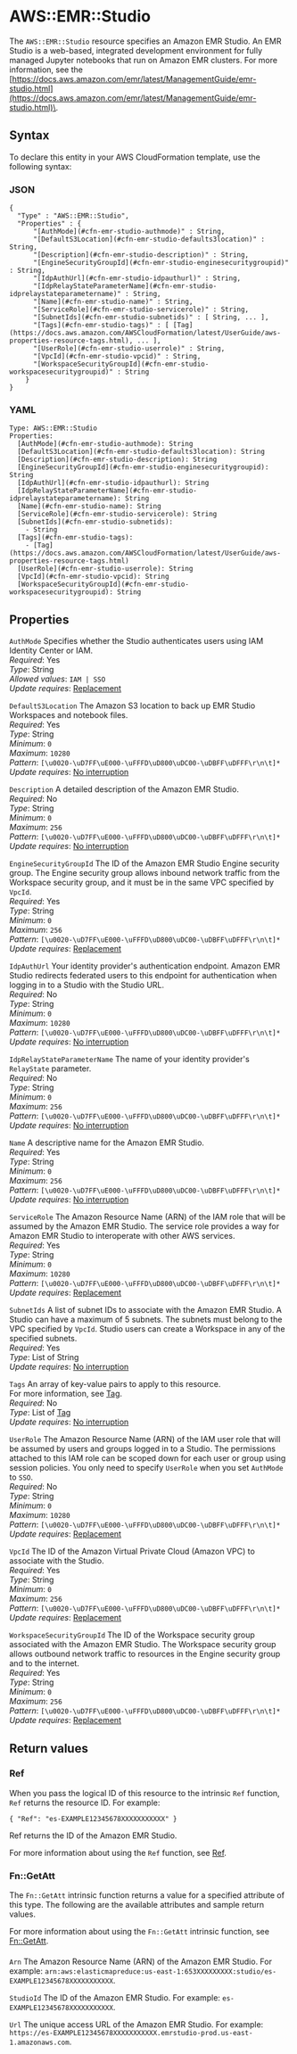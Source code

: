 # AWS::EMR::Studio<a name="aws-resource-emr-studio"></a>

The `AWS::EMR::Studio` resource specifies an Amazon EMR Studio\. An EMR Studio is a web\-based, integrated development environment for fully managed Jupyter notebooks that run on Amazon EMR clusters\. For more information, see the [https://docs.aws.amazon.com/emr/latest/ManagementGuide/emr-studio.html](https://docs.aws.amazon.com/emr/latest/ManagementGuide/emr-studio.html)\.

## Syntax<a name="aws-resource-emr-studio-syntax"></a>

To declare this entity in your AWS CloudFormation template, use the following syntax:

### JSON<a name="aws-resource-emr-studio-syntax.json"></a>

```
{
  "Type" : "AWS::EMR::Studio",
  "Properties" : {
      "[AuthMode](#cfn-emr-studio-authmode)" : String,
      "[DefaultS3Location](#cfn-emr-studio-defaults3location)" : String,
      "[Description](#cfn-emr-studio-description)" : String,
      "[EngineSecurityGroupId](#cfn-emr-studio-enginesecuritygroupid)" : String,
      "[IdpAuthUrl](#cfn-emr-studio-idpauthurl)" : String,
      "[IdpRelayStateParameterName](#cfn-emr-studio-idprelaystateparametername)" : String,
      "[Name](#cfn-emr-studio-name)" : String,
      "[ServiceRole](#cfn-emr-studio-servicerole)" : String,
      "[SubnetIds](#cfn-emr-studio-subnetids)" : [ String, ... ],
      "[Tags](#cfn-emr-studio-tags)" : [ [Tag](https://docs.aws.amazon.com/AWSCloudFormation/latest/UserGuide/aws-properties-resource-tags.html), ... ],
      "[UserRole](#cfn-emr-studio-userrole)" : String,
      "[VpcId](#cfn-emr-studio-vpcid)" : String,
      "[WorkspaceSecurityGroupId](#cfn-emr-studio-workspacesecuritygroupid)" : String
    }
}
```

### YAML<a name="aws-resource-emr-studio-syntax.yaml"></a>

```
Type: AWS::EMR::Studio
Properties:
  [AuthMode](#cfn-emr-studio-authmode): String
  [DefaultS3Location](#cfn-emr-studio-defaults3location): String
  [Description](#cfn-emr-studio-description): String
  [EngineSecurityGroupId](#cfn-emr-studio-enginesecuritygroupid): String
  [IdpAuthUrl](#cfn-emr-studio-idpauthurl): String
  [IdpRelayStateParameterName](#cfn-emr-studio-idprelaystateparametername): String
  [Name](#cfn-emr-studio-name): String
  [ServiceRole](#cfn-emr-studio-servicerole): String
  [SubnetIds](#cfn-emr-studio-subnetids):
    - String
  [Tags](#cfn-emr-studio-tags):
    - [Tag](https://docs.aws.amazon.com/AWSCloudFormation/latest/UserGuide/aws-properties-resource-tags.html)
  [UserRole](#cfn-emr-studio-userrole): String
  [VpcId](#cfn-emr-studio-vpcid): String
  [WorkspaceSecurityGroupId](#cfn-emr-studio-workspacesecuritygroupid): String
```

## Properties<a name="aws-resource-emr-studio-properties"></a>

`AuthMode` <a name="cfn-emr-studio-authmode"></a>
Specifies whether the Studio authenticates users using IAM Identity Center or IAM\.  
_Required_: Yes  
_Type_: String  
_Allowed values_: `IAM | SSO`  
_Update requires_: [Replacement](https://docs.aws.amazon.com/AWSCloudFormation/latest/UserGuide/using-cfn-updating-stacks-update-behaviors.html#update-replacement)

`DefaultS3Location` <a name="cfn-emr-studio-defaults3location"></a>
The Amazon S3 location to back up EMR Studio Workspaces and notebook files\.  
_Required_: Yes  
_Type_: String  
_Minimum_: `0`  
_Maximum_: `10280`  
_Pattern_: `[\u0020-\uD7FF\uE000-\uFFFD\uD800\uDC00-\uDBFF\uDFFF\r\n\t]*`  
_Update requires_: [No interruption](https://docs.aws.amazon.com/AWSCloudFormation/latest/UserGuide/using-cfn-updating-stacks-update-behaviors.html#update-no-interrupt)

`Description` <a name="cfn-emr-studio-description"></a>
A detailed description of the Amazon EMR Studio\.  
_Required_: No  
_Type_: String  
_Minimum_: `0`  
_Maximum_: `256`  
_Pattern_: `[\u0020-\uD7FF\uE000-\uFFFD\uD800\uDC00-\uDBFF\uDFFF\r\n\t]*`  
_Update requires_: [No interruption](https://docs.aws.amazon.com/AWSCloudFormation/latest/UserGuide/using-cfn-updating-stacks-update-behaviors.html#update-no-interrupt)

`EngineSecurityGroupId` <a name="cfn-emr-studio-enginesecuritygroupid"></a>
The ID of the Amazon EMR Studio Engine security group\. The Engine security group allows inbound network traffic from the Workspace security group, and it must be in the same VPC specified by `VpcId`\.  
_Required_: Yes  
_Type_: String  
_Minimum_: `0`  
_Maximum_: `256`  
_Pattern_: `[\u0020-\uD7FF\uE000-\uFFFD\uD800\uDC00-\uDBFF\uDFFF\r\n\t]*`  
_Update requires_: [Replacement](https://docs.aws.amazon.com/AWSCloudFormation/latest/UserGuide/using-cfn-updating-stacks-update-behaviors.html#update-replacement)

`IdpAuthUrl` <a name="cfn-emr-studio-idpauthurl"></a>
Your identity provider's authentication endpoint\. Amazon EMR Studio redirects federated users to this endpoint for authentication when logging in to a Studio with the Studio URL\.  
_Required_: No  
_Type_: String  
_Minimum_: `0`  
_Maximum_: `10280`  
_Pattern_: `[\u0020-\uD7FF\uE000-\uFFFD\uD800\uDC00-\uDBFF\uDFFF\r\n\t]*`  
_Update requires_: [No interruption](https://docs.aws.amazon.com/AWSCloudFormation/latest/UserGuide/using-cfn-updating-stacks-update-behaviors.html#update-no-interrupt)

`IdpRelayStateParameterName` <a name="cfn-emr-studio-idprelaystateparametername"></a>
The name of your identity provider's `RelayState` parameter\.  
_Required_: No  
_Type_: String  
_Minimum_: `0`  
_Maximum_: `256`  
_Pattern_: `[\u0020-\uD7FF\uE000-\uFFFD\uD800\uDC00-\uDBFF\uDFFF\r\n\t]*`  
_Update requires_: [No interruption](https://docs.aws.amazon.com/AWSCloudFormation/latest/UserGuide/using-cfn-updating-stacks-update-behaviors.html#update-no-interrupt)

`Name` <a name="cfn-emr-studio-name"></a>
A descriptive name for the Amazon EMR Studio\.  
_Required_: Yes  
_Type_: String  
_Minimum_: `0`  
_Maximum_: `256`  
_Pattern_: `[\u0020-\uD7FF\uE000-\uFFFD\uD800\uDC00-\uDBFF\uDFFF\r\n\t]*`  
_Update requires_: [No interruption](https://docs.aws.amazon.com/AWSCloudFormation/latest/UserGuide/using-cfn-updating-stacks-update-behaviors.html#update-no-interrupt)

`ServiceRole` <a name="cfn-emr-studio-servicerole"></a>
The Amazon Resource Name \(ARN\) of the IAM role that will be assumed by the Amazon EMR Studio\. The service role provides a way for Amazon EMR Studio to interoperate with other AWS services\.  
_Required_: Yes  
_Type_: String  
_Minimum_: `0`  
_Maximum_: `10280`  
_Pattern_: `[\u0020-\uD7FF\uE000-\uFFFD\uD800\uDC00-\uDBFF\uDFFF\r\n\t]*`  
_Update requires_: [Replacement](https://docs.aws.amazon.com/AWSCloudFormation/latest/UserGuide/using-cfn-updating-stacks-update-behaviors.html#update-replacement)

`SubnetIds` <a name="cfn-emr-studio-subnetids"></a>
A list of subnet IDs to associate with the Amazon EMR Studio\. A Studio can have a maximum of 5 subnets\. The subnets must belong to the VPC specified by `VpcId`\. Studio users can create a Workspace in any of the specified subnets\.  
_Required_: Yes  
_Type_: List of String  
_Update requires_: [No interruption](https://docs.aws.amazon.com/AWSCloudFormation/latest/UserGuide/using-cfn-updating-stacks-update-behaviors.html#update-no-interrupt)

`Tags` <a name="cfn-emr-studio-tags"></a>
An array of key\-value pairs to apply to this resource\.  
For more information, see [Tag](https://docs.aws.amazon.com/AWSCloudFormation/latest/UserGuide/aws-properties-resource-tags.html)\.  
_Required_: No  
_Type_: List of [Tag](https://docs.aws.amazon.com/AWSCloudFormation/latest/UserGuide/aws-properties-resource-tags.html)  
_Update requires_: [No interruption](https://docs.aws.amazon.com/AWSCloudFormation/latest/UserGuide/using-cfn-updating-stacks-update-behaviors.html#update-no-interrupt)

`UserRole` <a name="cfn-emr-studio-userrole"></a>
The Amazon Resource Name \(ARN\) of the IAM user role that will be assumed by users and groups logged in to a Studio\. The permissions attached to this IAM role can be scoped down for each user or group using session policies\. You only need to specify `UserRole` when you set `AuthMode` to `SSO`\.  
_Required_: No  
_Type_: String  
_Minimum_: `0`  
_Maximum_: `10280`  
_Pattern_: `[\u0020-\uD7FF\uE000-\uFFFD\uD800\uDC00-\uDBFF\uDFFF\r\n\t]*`  
_Update requires_: [Replacement](https://docs.aws.amazon.com/AWSCloudFormation/latest/UserGuide/using-cfn-updating-stacks-update-behaviors.html#update-replacement)

`VpcId` <a name="cfn-emr-studio-vpcid"></a>
The ID of the Amazon Virtual Private Cloud \(Amazon VPC\) to associate with the Studio\.  
_Required_: Yes  
_Type_: String  
_Minimum_: `0`  
_Maximum_: `256`  
_Pattern_: `[\u0020-\uD7FF\uE000-\uFFFD\uD800\uDC00-\uDBFF\uDFFF\r\n\t]*`  
_Update requires_: [Replacement](https://docs.aws.amazon.com/AWSCloudFormation/latest/UserGuide/using-cfn-updating-stacks-update-behaviors.html#update-replacement)

`WorkspaceSecurityGroupId` <a name="cfn-emr-studio-workspacesecuritygroupid"></a>
The ID of the Workspace security group associated with the Amazon EMR Studio\. The Workspace security group allows outbound network traffic to resources in the Engine security group and to the internet\.  
_Required_: Yes  
_Type_: String  
_Minimum_: `0`  
_Maximum_: `256`  
_Pattern_: `[\u0020-\uD7FF\uE000-\uFFFD\uD800\uDC00-\uDBFF\uDFFF\r\n\t]*`  
_Update requires_: [Replacement](https://docs.aws.amazon.com/AWSCloudFormation/latest/UserGuide/using-cfn-updating-stacks-update-behaviors.html#update-replacement)

## Return values<a name="aws-resource-emr-studio-return-values"></a>

### Ref<a name="aws-resource-emr-studio-return-values-ref"></a>

When you pass the logical ID of this resource to the intrinsic `Ref` function, `Ref` returns the resource ID\. For example:

`{ "Ref": "es-EXAMPLE12345678XXXXXXXXXXX" }`

Ref returns the ID of the Amazon EMR Studio\.

For more information about using the `Ref` function, see [Ref](https://docs.aws.amazon.com/AWSCloudFormation/latest/UserGuide/intrinsic-function-reference-ref.html)\.

### Fn::GetAtt<a name="aws-resource-emr-studio-return-values-fn--getatt"></a>

The `Fn::GetAtt` intrinsic function returns a value for a specified attribute of this type\. The following are the available attributes and sample return values\.

For more information about using the `Fn::GetAtt` intrinsic function, see [Fn::GetAtt](https://docs.aws.amazon.com/AWSCloudFormation/latest/UserGuide/intrinsic-function-reference-getatt.html)\.

#### <a name="aws-resource-emr-studio-return-values-fn--getatt-fn--getatt"></a>

`Arn` <a name="Arn-fn::getatt"></a>
The Amazon Resource Name \(ARN\) of the Amazon EMR Studio\. For example: `arn:aws:elasticmapreduce:us-east-1:653XXXXXXXXX:studio/es-EXAMPLE12345678XXXXXXXXXXX`\.

`StudioId` <a name="StudioId-fn::getatt"></a>
The ID of the Amazon EMR Studio\. For example: `es-EXAMPLE12345678XXXXXXXXXXX`\.

`Url` <a name="Url-fn::getatt"></a>
The unique access URL of the Amazon EMR Studio\. For example: `https://es-EXAMPLE12345678XXXXXXXXXXX.emrstudio-prod.us-east-1.amazonaws.com`\.
